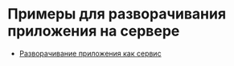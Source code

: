# Примеры для разворачивания приложения на сервере

- [Разворачивание приложения как сервис](./service)